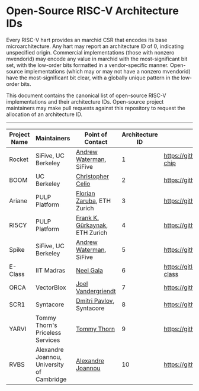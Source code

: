 Open-Source RISC-V Architecture IDs
========================================

Every RISC-V hart provides an marchid CSR that encodes its base
microarchitecture.  Any hart may report an architecture ID of 0, indicating
unspecified origin.  Commercial implementations (those with nonzero mvendorid)
may encode any value in marchid with the most-significant bit set, with the
low-order bits formatted in a vendor-specific manner.  Open-source
implementations (which may or may not have a nonzero mvendorid) have the
most-significant bit clear, with a globally unique pattern in the low-order
bits.

This document contains the canonical list of open-source RISC-V implementations
and their architecture IDs.  Open-source project maintainers may make pull
requests against this repository to request the allocation of an architecture
ID.

---------------------------------------------------------------------------------------------------------------------------------------------------------------------------------------
Project Name  | Maintainers                     | Point of Contact                                            | Architecture ID   | Project URL                                         
------------- | ------------------------------- | ----------------------------------------------------------- | ----------------- | --------------------------------------------------- 
Rocket        | SiFive, UC Berkeley             | [Andrew Waterman](mailto:andrew@sifive.com), SiFive         | 1                 | https://github.com/freechipsproject/rocket-chip     
BOOM          | UC Berkeley                     | [Christopher Celio](mailto:celio@berkeley.edu)              | 2                 | https://github.com/ucb-bar/riscv-boom               
Ariane        | PULP Platform                   | [Florian Zaruba](mailto:zarubaf@iis.ee.ethz.ch), ETH Zurich | 3                 | https://github.com/pulp-platform/ariane             
RI5CY         | PULP Platform                   | [Frank K. Gürkaynak](mailto:kgf@iis.ee.ethz.ch), ETH Zurich | 4                 | https://github.com/pulp-platform/riscv
Spike         | SiFive, UC Berkeley             | [Andrew Waterman](mailto:andrew@sifive.com), SiFive         | 5                 | https://github.com/riscv/riscv-isa-sim              
E-Class       | IIT Madras                      | [Neel Gala](mailto:neelgala@gmail.com)                      | 6                 | https://gitlab.com/shaktiproject/cores/e-class
ORCA          | VectorBlox                      | [Joel Vandergriendt](mailto:joel@vectorblox.com)            | 7                 | https://github.com/vectorblox/orca
SCR1          | Syntacore                       | [Dmitri Pavlov](mailto:dmitri.pavlov@syntacore.com), Syntacore| 8               | https://github.com/syntacore/scr1
YARVI         | Tommy Thorn's Priceless Services| [Tommy Thorn](mailto:tommy-github2@thorn.ws)                | 9                 | https://github.com/tommythorn/yarvi
RVBS          | Alexandre Joannou, University of Cambridge| [Alexandre Joannou](mailto:aj443@cl.cam.ac.uk)    | 10                | https://github.com/CTSRD-CHERI/RVBS
